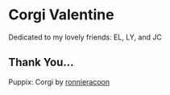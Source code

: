 Corgi Valentine
===============

Dedicated to my lovely friends: EL, LY, and JC

Thank You...
------------

Puppix: Corgi by [ronnieracoon](http://ronnieraccoon.deviantart.com/art/Puppix-Corgi-252325344?q=boost%3Apopular%20welsh%20corgi&qo=54)  